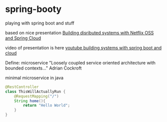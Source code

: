 # spring-booty
playing with spring boot and stuff

based on nice presentation [Building disributed systems with Netflix OSS and Spring Cloud](http://www.meetup.com/Data-Engineers-Guild/events/219264521/)

video of presentation is here [youtube building systems with spring boot and cloud](https://www.youtube.com/watch?v=hV5TTSiFhRs&list=PL62pIycqXx-QKMyHqLem4Nh00Wnd2emwr)

Define: microservice
"Loosely coupled service oriented architecture with bounded contexts..."
Adrian Cockroft

minimal microservice in java

```java
@RestController
class ThisWillActuallyRun {
	@RequestMapping("/")
	String home(){
		return "Hello World";
	}
}
```
